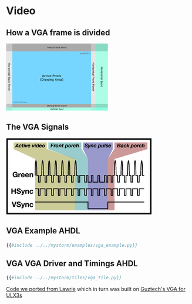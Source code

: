 # Video
## How a VGA frame is divided
![frame](visual_Frame.png)
## The VGA Signals
![signal](vga_frame.png)
## VGA Example AHDL
```python
{{#include ../../mystorm/examples/vga_example.py}}
```
## VGA VGA Driver and Timings AHDL
```python
{{#include ../../mystorm/tiles/vga_tile.py}}
```
[Code we ported from Lawrie](https://github.com/lawrie/blackicemx_nmigen_examples/tree/main/simple_vga) which in turn was built on 
[Guztech's VGA for ULX3s](https://github.com/GuzTech/ulx3s-nmigen-examples/tree/master/dvi)
